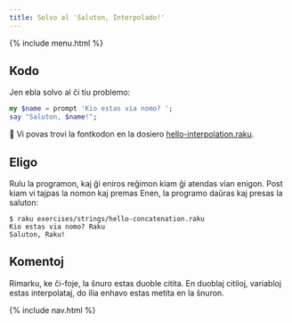 ```yaml
---
title: Solvo al 'Saluton, Interpolado!'
---
```


{% include menu.html %}

## Kodo

Jen ebla solvo al ĉi tiu problemo:

```raku
my $name = prompt 'Kio estas via nomo? ';
say "Saluton, $name!";
```

🦋 Vi povas trovi la fontkodon en la dosiero [hello-interpolation.raku](https://github.com/ash/raku-course/blob/master/exercises/strings/hello-interpolation.raku).

## Eligo

Rulu la programon, kaj ĝi eniros reĝimon kiam ĝi atendas vian enigon. Post kiam vi tajpas la nomon kaj premas Enen, la programo daŭras kaj presas la saluton:

```console
$ raku exercises/strings/hello-concatenation.raku
Kio estas via nomo? Raku
Saluton, Raku!
```

## Komentoj

Rimarku, ke ĉi-foje, la ŝnuro estas duoble citita. En duoblaj citiloj, variabloj estas interpolataj, do ilia enhavo estas metita en la ŝnuron.

{% include nav.html %}